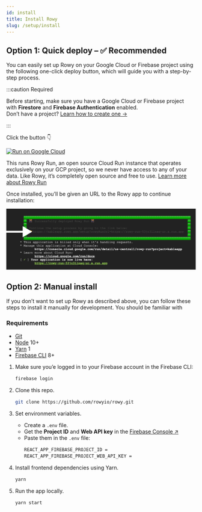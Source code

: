 ```yaml
---
id: install
title: Install Rowy
slug: /setup/install
---
```


## Option 1: Quick deploy – ✅ Recommended

You can easily set up Rowy on your Google Cloud or Firebase project using the
following one-click deploy button, which will guide you with a step-by-step
process.

:::caution Required

Before starting, make sure you have a Google Cloud or Firebase project with
**Firestore** and **Firebase Authentication** enabled.  
Don’t have a project? [Learn how to create one&nbsp;→](./firebase-project.md)

:::

Click the button 👇

[![Run on Google Cloud](https://deploy.cloud.run/button.svg)](https://deploy.cloud.run/?git_repo=https://github.com/rowyio/rowyRun.git)

This runs Rowy Run, an open source Cloud Run instance that operates exclusively
on your GCP project, so we never have access to any of your data. Like Rowy,
it’s completely open source and free to use.
[Learn more about Rowy Run](../rowy-run/overview)

Once installed, you’ll be given an URL to the Rowy app to continue installation:

![Cloud Run Output](./assets/cloud-run.png)

## Option 2: Manual install

If you don’t want to set up Rowy as described above, you can follow these steps
to install it manually for development. You should be familiar with

### Requirements

- [Git](https://git-scm.com/downloads)
- [Node](https://nodejs.org/en/download/) 10+
- [Yarn](https://classic.yarnpkg.com/en/docs/install/) 1
- [Firebase CLI](https://firebase.google.com/docs/cli) 8+

1. Make sure you’e logged in to your Firebase account in the Firebase CLI:

   ```bash
   firebase login
   ```

2. Clone this repo.

   ```bash
   git clone https://github.com/rowyio/rowy.git
   ```

3. Set environment variables.

   - Create a `.env` file.
   - Get the **Project ID** and **Web API key** in the
     [Firebase Console&nbsp;&UpperRightArrow;](https://console.firebase.google.com/project/_/settings/general)
   - Paste them in the `.env` file:
     ```bash
     REACT_APP_FIREBASE_PROJECT_ID =
     REACT_APP_FIREBASE_PROJECT_WEB_API_KEY =
     ```

4. Install frontend dependencies using Yarn.

   ```bash
   yarn
   ```

5. Run the app locally.

   ```bash
   yarn start
   ```
